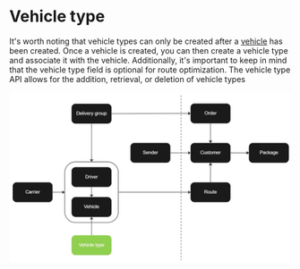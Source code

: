 # Vehicle type

It's worth noting that vehicle types can only be created after a [vehicle](vehicle.md) has been created. Once a vehicle is created, you can then create a vehicle type and associate it with the vehicle. Additionally, it's important to keep in mind that the vehicle type field is optional for route optimization. The vehicle type API allows for the addition, retrieval, or deletion of vehicle types

![Vehicle type](images/flowchart_vehicle_type.jpg)
